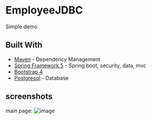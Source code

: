 # EmployeeJDBC

Simple demo

## Built With

* [Maven](https://maven.apache.org/) - Dependency Management
* [Spring Framework 5](https://spring.io/) - Spring boot, security, data, mvc
* [Bootstrap 4](https://getbootstrap.com/)
* [Postgresql](postgresql.org) - Database

## screenshots

main page:
![image](https://user-images.githubusercontent.com/43014461/177835994-7198f204-7731-486f-91fd-fa1254afdeac.png)